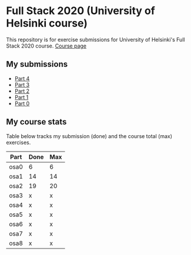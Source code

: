 # Full Stack 2020 (University of Helsinki course)
This repository is for exercise submissions for University of Helsinki's Full Stack 2020 course.
[Course page](https://fullstack-hy2020.github.io/)
## My submissions
* [Part 4](https://github.com/teepiik/Fullstack2020_osa4)
* [Part 3](https://github.com/teepiik/Fullstack2020_osa3)
* [Part 2](https://github.com/teepiik/Fullstack2020/tree/master/osa2)
* [Part 1](https://github.com/teepiik/Fullstack2020/tree/master/osa1)
* [Part 0](https://github.com/teepiik/Fullstack2020/tree/master/osa0)
## My course stats
Table below tracks my submission (done) and the course total (max) exercises.

|Part|Done|Max|
|----|----|---|
|osa0|6|6|
|osa1|14|14|
|osa2|19|20|
|osa3|x|x|
|osa4|x|x|
|osa5|x|x|
|osa6|x|x|
|osa7|x|x|
|osa8|x|x|
